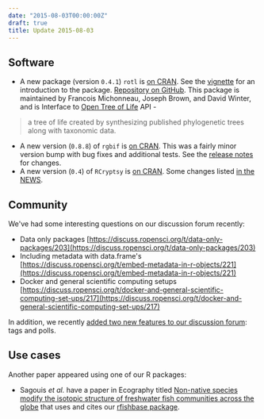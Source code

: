 ```yaml
---
date: "2015-08-03T00:00:00Z"
draft: true
title: Update 2015-08-03
---
```


## Software

* A new package (version `0.4.1`) `rotl` is [on CRAN](http://cran.rstudio.com/web/packages/rotl/). See the [vignette](https://cran.rstudio.com/web/packages/rotl/vignettes/how-to-use-rotl.html) for an introduction to the package. [Repository on GitHub](https://github.com/ropensci/rotl). This package is maintained by Francois Michonneau, Joseph Brown, and David Winter, and is Interface to [Open Tree of Life](http://opentreeoflife.org/) API - 

> a tree of life created by synthesizing published phylogenetic trees along with taxonomic data.

* A new version (`0.8.8`) of `rgbif` is [on CRAN](http://cran.rstudio.com/web/packages/rgbif/). This was a fairly minor version bump with bug fixes and additional tests. See the [release notes](https://github.com/ropensci/rgbif/releases/tag/v0.8.8) for changes.
* A new version (`0.4`) of `RCryptsy` is [on CRAN](http://cran.rstudio.com/web/packages/RCryptsy/). Some changes listed [in the NEWS](https://github.com/ropensci/RCryptsy/blob/master/NEWS).

## Community

We've had some interesting questions on our discussion forum recently:

* Data only packages [https://discuss.ropensci.org/t/data-only-packages/203](https://discuss.ropensci.org/t/data-only-packages/203)
* Including metadata with data.frame's [https://discuss.ropensci.org/t/embed-metadata-in-r-objects/221](https://discuss.ropensci.org/t/embed-metadata-in-r-objects/221)
* Docker and general scientific computing setups [https://discuss.ropensci.org/t/docker-and-general-scientific-computing-set-ups/217](https://discuss.ropensci.org/t/docker-and-general-scientific-computing-set-ups/217)

In addition, we recently [added two new features to our discussion forum](https://discuss.ropensci.org/t/new-features-on-this-forum/222): tags and polls. 

## Use cases

Another paper appeared using one of our R packages:

* Sagouis _et al._ have a paper in Ecography titled [Non-native species modify the isotopic structure of freshwater fish communities across the globe][fishbasems] that uses and cites our [rfishbase package][rfish].

[fishbasems]: http://onlinelibrary.wiley.com/doi/10.1111/ecog.01348/abstract
[rfish]: https://github.com/ropensci/rfishbase

